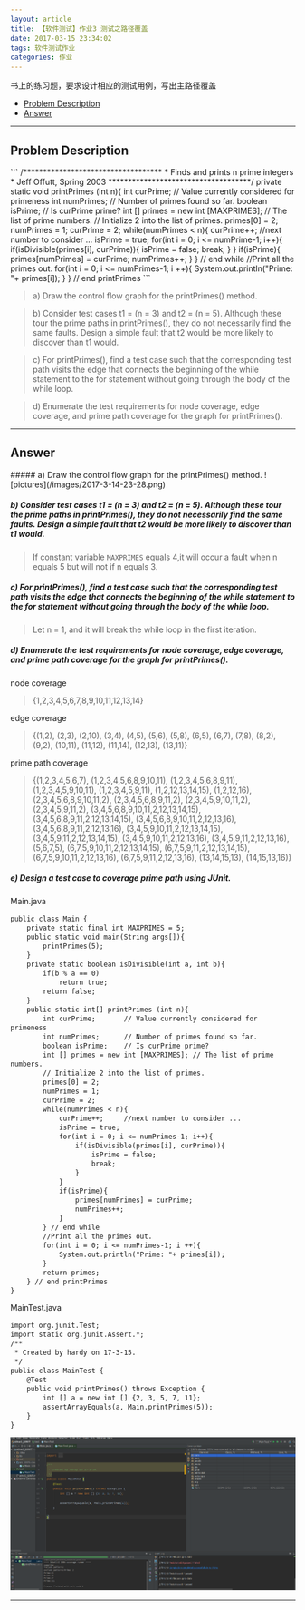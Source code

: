 ```yaml
---
layout: article
title: 【软件测试】作业3 测试之路径覆盖
date: 2017-03-15 23:34:02
tags: 软件测试作业
categories: 作业
---
```


书上的练习题，要求设计相应的测试用例，写出主路径覆盖
- [Problem Description](#problem)
- [Answer](#answer)
  <!--mo-->
---
<h2 id='problem'>Problem Description</h2>
```
/***********************************
 * Finds and prints n prime integers
 * Jeff Offutt, Spring 2003
************************************/
private static void printPrimes (int n){
	int curPrime;		// Value currently considered for primeness
	int numPrimes;		// Number of primes found so far.
	boolean isPrime;	// Is curPrime prime?
	int [] primes = new int [MAXPRIMES]; // The list of prime numbers.
	// Initialize 2 into the list of primes.
	primes[0] = 2;
	numPrimes = 1;
	curPrime = 2;
	while(numPrimes < n){
		curPrime++;		//next number to consider ...
		isPrime = true;
		for(int i = 0; i <= numPrime-1; i++){
			if(isDivisible(primes[i], curPrime)){
				isPrime = false;
				break;
			}
		}
		if(isPrime){
			primes[numPrimes] = curPrime;
			numPrimes++;
		}
	} // end while
	//Print all the primes out.
	for(int i = 0; i <= numPrimes-1; i ++){
		System.out.println("Prime: "+ primes[i]);
	}
} // end printPrimes
```

> a) Draw the control flow graph for the printPrimes() method.

> b) Consider test cases t1 = (n = 3) and t2 = (n = 5). Although these tour the prime paths in printPrimes(), they do not necessarily find the same faults. Design a simple fault that t2 would be more likely to discover than t1 would.

> c) For printPrimes(), find a test case such that the corresponding test path visits the edge that connects the beginning of the while statement to the for statement without going through the body of the while loop.

> d) Enumerate the test requirements for node coverage, edge coverage, and prime path coverage for the graph for printPrimes().

---
<h2 id='answer'>Answer</h2>
##### a) Draw the control flow graph for the printPrimes() method.
![pictures](/images/2017-3-14-23-28.png)

##### b) Consider test cases t1 = (n = 3) and t2 = (n = 5). Although these tour the prime paths in printPrimes(), they do not necessarily find the same faults. Design a simple fault that t2 would be more likely to discover than t1 would.
> If constant variable `MAXPRIMES` equals 4,it will occur a fault when n equals 5 but will not if n equals 3.

##### c) For printPrimes(), find a test case such that the corresponding test path visits the edge that connects the beginning of the while statement to the for statement without going through the body of the while loop.

> Let n = 1, and it will break the while loop in the first iteration.

##### d) Enumerate the test requirements for node coverage, edge coverage, and prime path coverage for the graph for printPrimes().
node coverage

> {1,2,3,4,5,6,7,8,9,10,11,12,13,14}

edge coverage

> {(1,2), (2,3), (2,10), (3,4), (4,5), (5,6), (5,8), (6,5), (6,7), (7,8), (8,2), (9,2), (10,11), (11,12), (11,14), (12,13), (13,11)}

prime path coverage

> {(1,2,3,4,5,6,7),
> (1,2,3,4,5,6,8,9,10,11),
> (1,2,3,4,5,6,8,9,11),
> (1,2,3,4,5,9,10,11),
> (1,2,3,4,5,9,11),
> (1,2,12,13,14,15),
> (1,2,12,16),
> (2,3,4,5,6,8,9,10,11,2),
> (2,3,4,5,6,8,9,11,2),
> (2,3,4,5,9,10,11,2),
> (2,3,4,5,9,11,2),
> (3,4,5,6,8,9,10,11,2,12,13,14,15),
> (3,4,5,6,8,9,11,2,12,13,14,15),
> (3,4,5,6,8,9,10,11,2,12,13,16),
> (3,4,5,6,8,9,11,2,12,13,16),
> (3,4,5,9,10,11,2,12,13,14,15),
> (3,4,5,9,11,2,12,13,14,15),
> (3,4,5,9,10,11,2,12,13,16),
> (3,4,5,9,11,2,12,13,16),
> (5,6,7,5),
> (6,7,5,9,10,11,2,12,13,14,15),
> (6,7,5,9,11,2,12,13,14,15),
> (6,7,5,9,10,11,2,12,13,16),
> (6,7,5,9,11,2,12,13,16),
> (13,14,15,13),
> (14,15,13,16)}

##### e) Design a test case to coverage prime path using JUnit.
Main.java
```
public class Main {
    private static final int MAXPRIMES = 5;
    public static void main(String args[]){
        printPrimes(5);
    }
    private static boolean isDivisible(int a, int b){
        if(b % a == 0)
            return true;
        return false;
    }
    public static int[] printPrimes (int n){
        int curPrime;		// Value currently considered for primeness
        int numPrimes;		// Number of primes found so far.
        boolean isPrime;	// Is curPrime prime?
        int [] primes = new int [MAXPRIMES]; // The list of prime numbers.
        // Initialize 2 into the list of primes.
        primes[0] = 2;
        numPrimes = 1;
        curPrime = 2;
        while(numPrimes < n){
            curPrime++;		//next number to consider ...
            isPrime = true;
            for(int i = 0; i <= numPrimes-1; i++){
                if(isDivisible(primes[i], curPrime)){
                    isPrime = false;
                    break;
                }
            }
            if(isPrime){
                primes[numPrimes] = curPrime;
                numPrimes++;
            }
        } // end while
        //Print all the primes out.
        for(int i = 0; i <= numPrimes-1; i ++){
            System.out.println("Prime: "+ primes[i]);
        }
        return primes;
    } // end printPrimes
}
```
MainTest.java
```
import org.junit.Test;
import static org.junit.Assert.*;
/**
 * Created by hardy on 17-3-15.
 */
public class MainTest {
    @Test
    public void printPrimes() throws Exception {
        int [] a = new int [] {2, 3, 5, 7, 11};
        assertArrayEquals(a, Main.printPrimes(5));
    }
}
```
![pictures](/images/2017-3-15-00-15.png)

---

